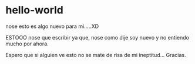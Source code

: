# hello-world
nose esto es algo nuevo para mi.....XD  

ESTOOO nose que escribir ya que, nose como dije soy nuevo y no entiendo mucho por ahora.

Espero que si alguien ve esto no se mate de risa de mi ineptitud... Gracias.
